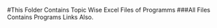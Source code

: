 #This Folder Contains Topic Wise Excel Files of Programms
###All Files Contains Programs Links Also.
